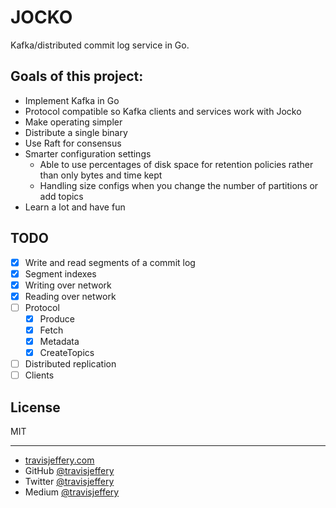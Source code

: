 # JOCKO

Kafka/distributed commit log service in Go.

## Goals of this project:

- Implement Kafka in Go
- Protocol compatible so Kafka clients and services work with Jocko
- Make operating simpler
- Distribute a single binary
- Use Raft for consensus
- Smarter configuration settings
  - Able to use percentages of disk space for retention policies rather than only bytes and time kept
  - Handling size configs when you change the number of partitions or add topics
- Learn a lot and have fun

## TODO

- [x] Write and read segments of a commit log
- [x] Segment indexes
- [x] Writing over network
- [x] Reading over network
- [ ] Protocol
    - [x] Produce
    - [x] Fetch
    - [x] Metadata
    - [x] CreateTopics
- [ ] Distributed replication
- [ ] Clients

## License

MIT

--- 

- [travisjeffery.com](http://travisjeffery.com)
- GitHub [@travisjeffery](https://github.com/travisjeffery)
- Twitter [@travisjeffery](https://twitter.com/travisjeffery)
- Medium [@travisjeffery](https://medium.com/@travisjeffery)


